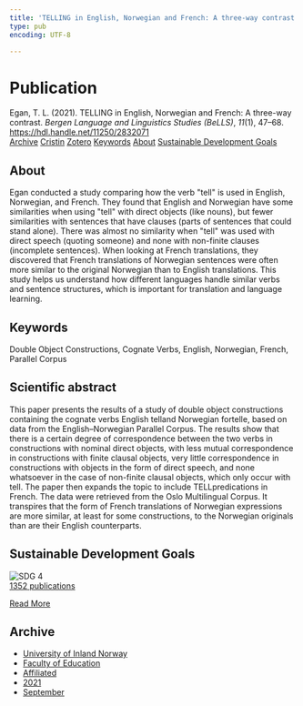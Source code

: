 ```yaml
---
title: 'TELLING in English, Norwegian and French: A three-way contrast'
type: pub
encoding: UTF-8

---
```

<h1>Publication</h1>
<article id="csl-bib-container-AH8KRNVW" class="csl-bib-container">
  <div class="csl-bib-body"> <div class="csl-entry">Egan, T. L. (2021). TELLING in English, Norwegian and French: A three-way contrast. <i>Bergen Language and Linguistics Studies (BeLLS)</i>, <i>11</i>(1), 47–68. <a href="https://hdl.handle.net/11250/2832071">https://hdl.handle.net/11250/2832071</a></div> </div>
  <div class="csl-bib-buttons">
    <a href="#taxonomy-article-AH8KRNVW" alt="archive" class="csl-bib-button">Archive</a>
    <a href="https://app.cristin.no/results/show.jsf?id=1936416" alt="Cristin" class="csl-bib-button">Cristin</a>
    <a href="http://zotero.org/groups/5881554/items/AH8KRNVW" alt="Zotero" class="csl-bib-button">Zotero</a>
    <a href="#keywords-article-AH8KRNVW" alt="keywords" class="csl-bib-button">Keywords</a>
    <a href="#about-article-AH8KRNVW" alt="about_pub" class="csl-bib-button">About</a>
    <a href="#sdg-article-AH8KRNVW" alt="sdg" class="csl-bib-button">Sustainable Development Goals</a>
  </div>
  <div id="csl-bib-meta-container-AH8KRNVW"></div>
</article>
<div id="csl-bib-meta-AH8KRNVW" class="csl-bib-meta">
  <article id="about-article-AH8KRNVW" class="about_pub-article">
    <h1>About</h1>
    Egan conducted a study comparing how the verb "tell" is used in English, Norwegian, and French. They found that English and Norwegian have some similarities when using "tell" with direct objects (like nouns), but fewer similarities with sentences that have clauses (parts of sentences that could stand alone). There was almost no similarity when "tell" was used with direct speech (quoting someone) and none with non-finite clauses (incomplete sentences). When looking at French translations, they discovered that French translations of Norwegian sentences were often more similar to the original Norwegian than to English translations. This study helps us understand how different languages handle similar verbs and sentence structures, which is important for translation and language learning.
  </article>
  <article id="keywords-article-AH8KRNVW" class="keywords-article">
    <h1>Keywords</h1>
    Double Object Constructions, Cognate Verbs, English, Norwegian, French, Parallel Corpus
  </article>
  <article id="abstract-article-AH8KRNVW" class="abstract-article">
    <h1>Scientific abstract</h1>
    This paper presents the results of a study of double object constructions containing the cognate verbs English telland Norwegian fortelle, based on data from the English–Norwegian Parallel Corpus. The results show that there is a certain degree of correspondence between the two verbs in constructions with nominal direct objects, with less mutual correspondence in constructions with finite clausal objects, very little correspondence in constructions with objects in the form of direct speech, and none whatsoever in the case of non-finite clausal objects, which only occur with tell. The paper then expands the topic to include TELLpredications in French. The data were retrieved from the Oslo Multilingual Corpus. It transpires that the form of French translations of Norwegian expressions are more similar, at least for some constructions, to the Norwegian originals than are their English counterparts.
  </article>
  <article id="sdg-article-AH8KRNVW" class="sdg-article">
    <h1>Sustainable Development Goals</h1>
    <div class="sdg-container"><div id="sdg4" class="sdg">
        <img src="{{< params subfolder >}}images/sdg/sdg04_en.png" class="image" alt="SDG 4">
        <div class="sdg-overlay">
          <a href="{{< params subfolder >}}en/archive/?sdg=4#archive" class="sdg-publication-count"><span>1352</span> publications</a>
          <p><a href="https://sdgs.un.org/goals/goal4" class="sdg-read-more">Read More</a></p>
        </div>
      </div></div>
  </article>
  <article id="taxonomy-article-AH8KRNVW" class="taxonomy-article">
    <h1>Archive</h1>
    <ul>
      <li><a href="{{< params subfolder >}}en/archive/?key=3DCRN523">University of Inland Norway</a></li>
      <li><a href="{{< params subfolder >}}en/archive/?key=WYNZA47F">Faculty of Education</a></li>
      <li><a href="{{< params subfolder >}}en/archive/?key=2ZAN5K7T">Affiliated</a></li>
      <li><a href="{{< params subfolder >}}en/archive/?key=IKH28CUV">2021</a></li>
      <li><a href="{{< params subfolder >}}en/archive/?key=Y84HKK2A">September</a></li>
    </ul>
  </article>
</div>
